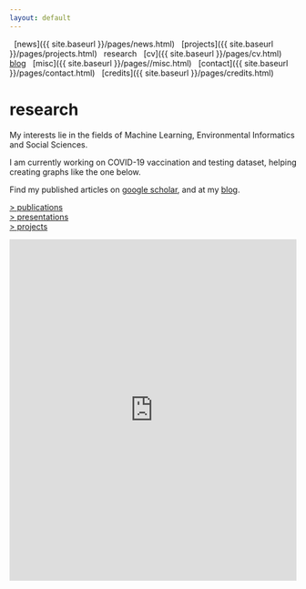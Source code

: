 ```yaml
---
layout: default
---
```


<a href="{{ site.baseurl }}/index.html" class="back2"><i class="fa fa-home" aria-hidden="true"></i></a> &nbsp; 
[news]({{ site.baseurl }}/pages/news.html) &nbsp; [projects]({{ site.baseurl }}/pages/projects.html) &nbsp; research &nbsp;
[cv]({{ site.baseurl }}/pages/cv.html) &nbsp; [blog](https://medium.com/@lucasrg) &nbsp; [misc]({{ site.baseurl }}/pages//misc.html) &nbsp;
[contact]({{ site.baseurl }}/pages/contact.html) &nbsp; [credits]({{ site.baseurl }}/pages/credits.html)<br/>
# research

My interests lie in the fields of Machine Learning, Environmental Informatics and Social Sciences. <br/>

I am currently working on COVID-19 vaccination and testing dataset, helping creating graphs like the one below.

Find my published articles on 
[google scholar](https://scholar.google.es/citations?user=5KPcE6QAAAAJ&hl=en), and at my [blog](https://medium.com/@lucasrg).


[> publications](publications) <br/>
[> presentations](presentations) <br/>
[> projects](projects) <br/>

<iframe src="https://ourworldindata.org/grapher/covid-vaccination-doses-per-capita?tab=map&time=2021-05-27&country=Low+income~High+income~Upper+middle+income~Lower+middle+income" loading="lazy" style="width: 100%; height: 600px; border: 0px none;"></iframe>
